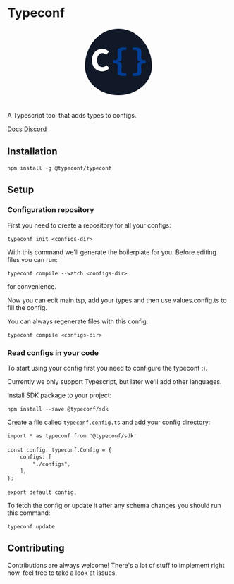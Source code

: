 # Typeconf

<div align="center">
    <img src="docs/assets/logo-background.png" alt="logo" width="30%"  style="border-radius: 50%; padding-bottom: 20px"/>
</div>

A Typescript tool that adds types to configs.

[Docs](https://docs.typeconf.dev) [Discord](https://discord.gg/F5d4TjsS8B)

## Installation

```
npm install -g @typeconf/typeconf
```

## Setup

### Configuration repository

First you need to create a repository for all your configs:

```
typeconf init <configs-dir>
```

With this command we'll generate the boilerplate for you. Before editing files you
can run:

```
typeconf compile --watch <configs-dir>
```
for convenience.

Now you can edit main.tsp, add your types and then use values.config.ts to fill the config.

You can always regenerate files with this config:
```
typeconf compile <configs-dir>
```

### Read configs in your code

To start using your config first you need to configure the typeconf :).

Currently we only support Typescript, but later we'll add other languages.

Install SDK package to your project:
```
npm install --save @typeconf/sdk
```

Create a file called `typeconf.config.ts` and add your config directory:
```
import * as typeconf from '@typeconf/sdk'

const config: typeconf.Config = {
    configs: [
        "./configs",
    ],
};

export default config;
```

To fetch the config or update it after any schema changes you should run this command:
```
typeconf update
```

## Contributing

Contributions are always welcome! There's a lot of stuff to implement right now, feel free to take a look at issues.
